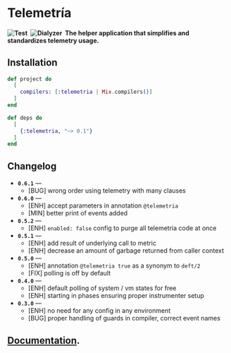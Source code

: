 # Telemetría

#### ![Test](https://github.com/am-kantox/telemetria/workflows/Test/badge.svg)  ![Dialyzer](https://github.com/am-kantox/telemetria/workflows/Dialyzer/badge.svg)  The helper application that simplifies and standardizes telemetry usage.

## Installation

```elixir
def project do
  [
    compilers: [:telemetria | Mix.compilers()]
  ]
end

def deps do
  [
    {:telemetria, "~> 0.1"}
  ]
end
```

## Changelog

* **`0.6.1`** —
  * [BUG] wrong order using telemetry with many clauses
* **`0.6.0`** —
  * [ENH] accept parameters in annotation `@telemetria`
  * [MIN] better print of events added
* **`0.5.2`** —
  * [ENH] `enabled: false` config to purge all telemetria code at once
* **`0.5.1`** —
  * [ENH] add result of underlying call to metric
  * [ENH] decrease an amount of garbage returned from caller context
* **`0.5.0`** —
  * [ENH] annotation `@telemetria true` as a synonym to `deft/2`
  * [FIX] polling is off by default
* **`0.4.0`** —
  * [ENH] default polling of system / vm states for free
  * [ENH] starting in phases ensuring proper instrumenter setup
* **`0.3.0`** —
  * [ENH] no need for any config in any environment
  * [BUG] proper handling of guards in compiler, correct event names

## [Documentation](https://hexdocs.pm/telemetria).


